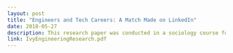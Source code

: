```yaml
---
layout: post
title: "Engineers and Tech Careers: A Match Made on LinkedIn"
date: 2018-05-27
description: This research paper was conducted in a sociology course focusing on the intersections of work and social life in which we sought out to determine the ways in which students at Ivy League universities (such as Princeton) searched for internships and jobs based on their unique social networking characteristics.
link: IvyEngineeringResearch.pdf
---
```

